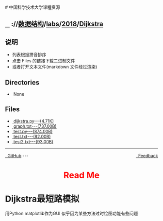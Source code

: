 
<head>
    <meta http-equiv="content-type" content="text/html; charset=utf-8">
    <link rel="stylesheet" href="https://use.fontawesome.com/releases/v5.8.1/css/all.css" integrity="sha384-50oBUHEmvpQ+1lW4y57PTFmhCaXp0ML5d60M1M7uH2+nqUivzIebhndOJK28anvf" crossorigin="anonymous">
    <title> 中国科学技术大学课程资源</title>
</head>
# 中国科学技术大学课程资源

<div>
  <h2>
    <a href="../index.html">&nbsp;&nbsp;<i class="fas fa-backward"></i>&nbsp;</a>
    :/<a href="../../../../index.html"><i class="fas fa-home"></i></a>/<a href="../../../index.html">数据结构</a>/<a href="../../index.html">labs</a>/<a href="../index.html">2018</a>/<a href="index.html">Dijkstra</a>
  </h2>
</div>

## 说明
- 列表根据拼音排序
- 点击 Files 的链接下载二进制文件
- 或者打开文本文件(markdown 文件经过渲染)

<h2> Directories &nbsp; <a href="http://downgit.zhoudaxiaa.com/#/home?url=https://github.com/USTC-Resource/USTC-Course/tree/master/数据结构/labs/2018/Dijkstra" style="color:red;text-decoration:underline;" target="_black"><i class="fas fa-download"></i></a></h2>

<ul><li><i class="fas fa-meh"></i>&nbsp;None</li></ul>

## Files
<ul><li><a href="https://raw.githubusercontent.com/USTC-Resource/USTC-Course/master/数据结构/labs/2018/Dijkstra/dijkstra.py"><i class="fas fa-file-code"></i>&nbsp;dijkstra.py---(4.71K)</a></li>
<li><a href="https://raw.githubusercontent.com/USTC-Resource/USTC-Course/master/数据结构/labs/2018/Dijkstra/graph.txt"><i class="fas fa-file"></i>&nbsp;graph.txt---(737.00B)</a></li>
<li><a href="https://raw.githubusercontent.com/USTC-Resource/USTC-Course/master/数据结构/labs/2018/Dijkstra/test.py"><i class="fas fa-file-code"></i>&nbsp;test.py---(874.00B)</a></li>
<li><a href="https://raw.githubusercontent.com/USTC-Resource/USTC-Course/master/数据结构/labs/2018/Dijkstra/test.txt"><i class="fas fa-file"></i>&nbsp;test.txt---(82.00B)</a></li>
<li><a href="https://raw.githubusercontent.com/USTC-Resource/USTC-Course/master/数据结构/labs/2018/Dijkstra/test2.txt"><i class="fas fa-file"></i>&nbsp;test2.txt---(93.00B)</a></li></ul>

---
<div style="text-decration:underline;display:inline">
  <a href="https://github.com/USTC-Resource/USTC-Course.git" target="_blank" rel="external"><i class="fab fa-github"></i>&nbsp; GitHub</a>
  <a href="mailto:&#122;huheqin1@gmail.com?subject=反馈与建议" style="float:right" target="_blank" rel="external"><i class="fas fa-envelope"></i>&nbsp; Feedback</a>
</div>
---

<h1 style="color:red;text-align:center;">Read Me</h1>
<h1 id="dijkstra">Dijkstra最短路模拟</h1>
<p>用Python matplotlib作为GUI
 似乎因为某些方法过时绘图功能有些问题</p>
